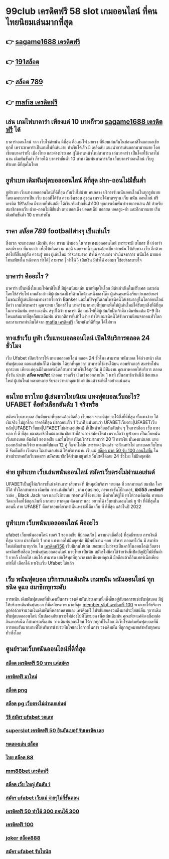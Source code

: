 # 99club เครดิตฟรี 58  slot เกมออนไลน์ ที่คนไทยนิยมเล่นมากที่สุด

## 👉 [sagame1688 เครดิตฟรี](https://mabet.net/)
## 👉 [191สล็อต](https://mabet.net/credit-free-50/)
## 👉 [สล็อต 789](https://mabet.net/credit-free-new/)
## 👉 [mafia เครดิตฟรี](https://mabet.net/pg-slot-credit-free/)

## เล่น เกมไพ่บาคาร่า  เพียงแค่ 10 บาทก็รวย [sagame1688 เครดิตฟรี](https://mabet.net/credit-free-50/) ได้

บาคาร่าออนไลน์  จาก  เว็บไซต์พนัน ดีที่สุด  คือเกมไพ่  มาแรง  ที่นิยมเล่นกันในบ่อนคาสิโนแถบเอเชียทุกที่  เพราะบาคาร่าเป็นเกมไพ่ที่เล่นง่าย ทำเงินได้เร็ว มี เคล็ดลับ   แนะนำการเล่นออกมามากมาย โดยเซียนบาคาร่าทั้ง เมืองไทย และต่างประเทศ  ผู้ใช้งานหน้าใหม่สามารถ เล่นบาคาร่า เป็นโดยใช้เวลาไม่นาน เดิมพันขั้นต่ำ ก็รวยได้ บาคาร่าขั้นต่ำ 10 บาท เดิมพันบาคาร่ากับ เว็บบาคาร่าออนไลน์  เว็บยูฟ่าเบท ดีที่สุดในไทย


## ยูฟ่าเบท  เดิมพันฟุตบอลออนไลน์ ดีที่สุด ฝาก-ถอนไม่มีขั้นต่ำ

ยูฟ่าเบท เว็บแทงบอลออนไลน์ที่ดีที่สุด กับเว็บไม่ผ่าน คนกลาง  บริการรับพนันออนไลน์ในทุกรูปแบบ โดยเฉพาะการเป็น เว็บ บอลที่ได้รับ ความชื่นชอบ สูงสุด เพราะได้มาตรฐาน เว็บ พนัน ออนไลน์ ฟรี เครดิต *191สล็อต* มีระบบที่ทันสมัย ได้เงินจริงฝากขั้นต่ํา100 ทุกการเดิมพันทำรายการผ่าน AI สำหรับสมาชิกของเว็บ ฝาก-ถอนไม่มีขั้นต่ำ แทงบอลเต็ง บอลสเต็ป บอลสด บอลสูง-ต่ำ และอีกมากมาย เริ่มเดิมพันขั้นต่ำ 10 บาทเท่านั้น


## ราคา ***สล็อต 789***  footballต่างๆ  เป็นเช่นไร

 สิ่งแรก จะแทงบอล เดิมพัน  ต้อง  ทราบ  น้ำบอล  ในการแทงบอลออนไลน์  เพราะจะมี สโมสร ที่ เก่งกว่า และมีราคา ที่มากกว่า เพื่อให้เกิดความ พอดี นอกจากนี้  คุณจะต้องเสีย  ค่าพนัน  ให้กับทาง  เว็บ  อีกด้วย ต่อไปก็ขึ้นอยู่กับ ความรู้ ของ ผู้เล่นใหม่  ว่าจะสามารถ ทำได้ ความเก่ง ทำเงินจากการ  พนันได้ มากแค่ไหนเพียงใด หลังจาก  ทำได้| สามารถ | ทำให้ }  เบิกเงิน   มีทำได้ ออกมา  ใช้อย่างสบายใจ

## บาคาร่า คืออะไร ? 

บาคาร่า เป็นหนึ่งในเกมไพ่คาสิโนที่  มีผู้คนนิยมเล่น มากที่สุดในโลก มีต้นกำเนิดในฝรั่งเศส และเล่นโดยใช้สำรับไพ่ เกมดังกล่าวมีผู้เล่นสองฝั่งที่ด้านใดด้านหนึ่งของโต๊ะ ผู้เล่นคนหนึ่งเรียกว่าเพลย์เยอร์ ในขณะที่ผู้เล่นอีกคนทางขวาเรียกว่า  Banker และในปัจจุบันเกมไพ่ชนิดนี้ได้เข้ามาอยู่ในโลกออนไลน์ ชื่อว่า  เกมไพ่บาคาร่า  คุณจะพบ เว็บคาสิโน บาคาร่ามากมายที่ทุ่มเทเพื่อให้ผู้เล่นใหม่ได้รับทุกสิ่งที่ดีที่สุดในการเดิมพัน เพราะฉะนั้น สรุปได้ว่า บาคาร่า คือ เกมไพ่ที่มีผู้เล่นกับฝั่งเจ้ามือ เดิมพันแต้ม 0-9 ฝั่งไหนแต้มมากที่สุดก็ชนะเดิมพัน ด้วยกติการที่เข้าในง่าย ทำให้เกมชนิดนี้่ได้รับความนิยมจากคนทั่วโลกและสามารถทำเงินได้จาก [mafia เครดิตฟรี](https://mabet.net/credit-free-100/) เว็บพนันที่ดีทีึ่สุด  ได้ไม่ยาก

##  ทางเข้าเว็บ ยูฟ่า  เว็บแทงบอลออนไลน์  เปิดให้บริการตลอด 24 ชั่วโมง

เว็บ Ufabet  เปิดบริการให้ แทงบอลออนไลน์   ตลอด 24 ชั่วโมง  สามารถ พนันบอล  ได้ล่วงหน้า เดิมพันฟุตบอล  ตอนแข่งขันก็ได้ เดิมพัน ได้ทุกที่ทุกเวลา สามารถใช้งานได้บน คอมพิวเตอร์  สมาร์ทโฟน ทุกระบบ เพียงแค่คุณมีอินเตอร์เน็ตก็สามารถทำเงินได้ทุกวัน มี มีทีมงาน คุณภาพคอยให้บริการ ตลอดทั้งวัน   นำเข้า ***สล็อต wallet***   นำออก รวดเร็ว  เงินเข้าออกภายใน 1 นาที  เป็นสมาชิกวันนี้มี ข้อเสนอใหม่ ผู้เล่นใหม่ หลากหลาย  รับรองว่าหากคุณเข้ามาเล่นแล้วจะติดใจอย่างแน่นอน 


## คนไทย ชาวไทย ผู้เล่นชาวไทยนิยม แทงฟุตบอลเว็บอะไร? UFABET คือตัวเลือกอันดับ 1 จริงหรือ

สมัครเว็บแทงบอล อันดับแรกที่ทุกคนต้องคิดคือ  เว็บบอล ราคาดีสุด  จะได้สิ่งที่ดีที่สุด ทั้งแทงง่าย ได้เงินจริง ไม่ถูกโกง ราคาดีที่สุด ฝากถอนเร็ว 1 วินาที  แน่นอนว่า UFABETเว็บตรง|UFABETเว็บหลัก|UFABETเว็บแม่|UFABETไม่ผ่านเอเย่นต์}   ก็เป็นตัวเลือกอันดับต้น ๆ ในการเลือก เว็บ แทง บอล ที่ ดี ที่สุด ของสมาชิกใหม่และสมาชิกเก่าที่ต้องการสมัครใหม่ เพราะถือว่า ยูฟ่าเบท เป็นเว็บพนัน เว็บแทงบอล อันดับ1 ของเอเชีย และในไทย เปิดบริการมากมาว่า 20 ปี การเงิน มั่นคงแน่นอน แทงบอลหลักล้านก็จ่าย แทงสเต็ปแตก 12  คู่ ก็แจกไม่อั้น เพราะฉะน้้นแล้ว จะลังเลทำไม่ แทงบอลเว็บไหนดี จัดเต็มกับ เว็บตรง ไม่ผ่านเอเย่นต์ ให้บริการผ่าน เว็บแม่ [สล็อต ฝาก 50 รับ 100 ถอนไม่อั้น](https://bio.link/tisawago) ในต่างประเทศกับเว็บของเรา สมัครสมาชิกได้ผ่านเมนูหน้าเว็บไซต์ได้เลย 24 ชั่วโมง ไม่มีหยุดพัก


## ค่าย ยูฟ่าเบท  เว็บเล่นพนันออนไลน์  สมัครเว็บตรงไม่ผ่านเอเย่นต์   

UFABETเป็นผู้ให้บริการชั้นนำด้านการ เสี่ยทาง ที่ มีหมุดมีบริการ ทายผล ที่ มากมายแก่ สมาชิก ใครก็ได้ ทั่วโลกสามารถ  เดิมพัน การแข่งขันกีฬา , เกม casino, การแข่งขันโป๊กเกอร์, ***ib555 เครดิตฟรี***  วงล้อ ,  Black Jack ฯลฯ และยังมีระบบ  menuที่ใช้งานง่าย ซึ่งช่วยให้ผู้ใช้   ทำให้วางเดิมพัน ทายผล วัดดวงโดยใช้สกุลเงินที่ มากมาย  หากคุณ ต้องการ  และ  อยากได้   เว็บพนันออนไลน์ ยู ฟ่า ที่ดีที่สุดในตอนนี้ ค่าย UFABET  คือคำตอบเดียวเท่านั้นเพราะนี้คือ เว็บ ที่ ดีที่สุด แล้วในปี 2022

## ยูฟ่าเบท  เว็บพนันบอลออนไลน์  คืออะไร 

 ufabet เว็บพนันออนไลน์  เบอร์ 1 ของเอเชีย มีปลอดภัย | ความน่าเชื่อถือ} ที่สุดมีระบบ การเงินดีที่สุด ระบบ ฝากขั้นต่ำ 1 บาท  แทงบอลไม่มีหยุดพัก มีมีพนักงาน คอย บริหาร ตลอดทั้งวัน  มี สมาชิกใหม่เพิ่มเข้ามาทุกวัน ใน [เครดิตฟรี58](https://mabet.net/) เว็บมีเกมให้เล่น เยอะแยะไม่ว่าจะเป็นคาสิโนออนไลน์เว็บตรง เครดิตฟรีสล็อต  }พนันฟุตบอลออนไลน์   มวยไทย เป็นต้น  สมัครไม่มีค่าใช้จ่ายวันนี้เปิดบัญชี}ไม่มีขั้นต่ำ  1 บาทก็ เลือกได้ เล่นได้ สามารถ เล่นได้ทุกที่ทุกเวลาขอเพียงแค่คุณมี มือถือแล้วก็อินเทอร์เน็ตเพียงเท่านี้ก็ เลือกได้ หาเงินเว็บ Ufabet ได้แล้ว


## เว็บ  พนันฟุตบอล บริการเกมเดิมพัน เกมพนัน พนันออนไลน์ ทุกชนิด  ดูแล  สมาชิกทุกระดับ 

การพนัน เดิมพันฟุตบอลที่มั่นคงเป็นการ วางเดิมพันประเภทหนึ่งซึ่งขึ้นอยู่กับผลการแข่งขันฟุตบอล มีผู้ให้บริการเดิมพันฟุตบอล ที่มีเสถียรภาพ มากที่สุด [member slot เครดิตฟรี 100](https://mabet.net/20-free-100/) พวกเขาให้บริการลูกค้าด้วยจำนวนเงินเดิมพันที่หลากหลายและ เครดิตฟรี โปรชั้นยอดรวมถึงผลประโยชน์อื่น ๆการเดิมพันฟุตบอลออนไลน์ นั้นปลอดภัยเพราะไม่ต้องไปที่โต๊ะบอล เพื่อเล่นเดิมพัน คุณเพียงแค่ต้องเชื่อมต่ออินเทอร์เน็ต ก็สามารถเริ่มเล่น วางเดิมพันออนไลน์ ได้จากทุกที่ในโลก มีเว็บไซต์เดิมพันฟุตบอลที่มี การยอมรับมากมายที่ให้บริการน่าประทับใจและโอกาสในการ วางเดิมพัน ที่ถูกกฎหมายสำหรับทุกคน ทั่วทั้งโลก

## ศูนย์รวมเว็บพนันออนไลน์ที่ดีที่สุด

### [สล็อต เครดิตฟรี 50 บาท แค่สมัคร](https://atom.io/themes/MABET.net%20โบนัสเยอะที่สุด%20สล็อต123%20008%20สล็อต%20ฝาก%2020%20รับ%20100%20แตกหนัก)
### [เครดิตฟรี มาใหม่](https://atom.io/themes/MABET.net%20โบนัสเยอะที่สุด%20เครดิตฟรี%2050%20ไม่ต้องแชร์ล่าสุด%20008%20สล็อต%20ฝาก%2020%20รับ%20100%20แตกหนัก)
### [สล็อต png](https://atom.io/themes/MABET.net%20โบนัสเยอะที่สุด%20สล็อต%20เครดิต%20ฟรี%20100%20ไม่%20ต้อง%20แชร์%202019%20008%20สล็อต%20ฝาก%2020%20รับ%20100%20แตกหนัก)
### [สล็อต pg เว็บตรงไม่ผ่านเอเย่นต์](https://atom.io/themes/MABET.net%20โบนัสเยอะที่สุด%20สล็อต35%20008%20สล็อต%20ฝาก%2020%20รับ%20100%20แตกหนัก)
### [วิธี สมัคร ufabet วอเลท](https://atom.io/themes/MABET.net%20โบนัสเยอะที่สุด%20สล็อต9%20008%20สล็อต%20ฝาก%2020%20รับ%20100%20แตกหนัก)
### [superslot เครดิตฟรี 50 ยืนยันเบอร์ รับเครดิต เลย](https://atom.io/themes/MABET.net%20โบนัสเยอะที่สุด%20b2y%20เครดิตฟรี%20008%20สล็อต%20ฝาก%2020%20รับ%20100%20แตกหนัก)
### [ทดลองเล่น สล็อต](https://atom.io/themes/MABET.net%20โบนัสเยอะที่สุด%20เว็บตรงไม่ผ่านเอเย่นต์%20เครดิตฟรี2021%20008%20สล็อต%20ฝาก%2020%20รับ%20100%20แตกหนัก)
### [ไทย สล็อต 88](https://atom.io/themes/MABET.net%20โบนัสเยอะที่สุด%20เครดิตฟรี50กดรับหน้าเว็บ%20008%20สล็อต%20ฝาก%2020%20รับ%20100%20แตกหนัก)
### [mm88bet เครดิตฟรี](https://atom.io/themes/MABET.net%20โบนัสเยอะที่สุด%20สล็อต%20เครดิตฟรี%20100%20ไม่ต้องแชร์%202020%20008%20สล็อต%20ฝาก%2020%20รับ%20100%20แตกหนัก)
### [สล็อต เว็บ ใหญ่ อันดับ 1](https://atom.io/themes/MABET.net%20โบนัสเยอะที่สุด%20เครดิตฟรี%20แค่%20กรอก%20เบอร์ล่าสุด2021%20008%20สล็อต%20ฝาก%2020%20รับ%20100%20แตกหนัก)
### [สมัคร ufabet เว็บแม่ ง่ายๆไม่กี่ขั้นตอน](https://atom.io/themes/MABET.net%20โบนัสเยอะที่สุด%20เครดิตฟรี50ทํายอด300ถอน300ล่าสุด%20008%20สล็อต%20ฝาก%2020%20รับ%20100%20แตกหนัก)
### [เครดิตฟรี 50 ทำได้ 300 ถอนได้ 300](https://atom.io/themes/MABET.net%20โบนัสเยอะที่สุด%20megagame%20สล็อต%20008%20สล็อต%20ฝาก%2020%20รับ%20100%20แตกหนัก)
### [เครดิตฟรี 100](https://atom.io/themes/MABET.net%20โบนัสเยอะที่สุด%20เครดิตฟรี%20กด%20รับ%20เอง%2088%20008%20สล็อต%20ฝาก%2020%20รับ%20100%20แตกหนัก)
### [joker สล็อต888](https://atom.io/themes/MABET.net%20โบนัสเยอะที่สุด%20สล็อต%20รองรับ%20วอ%20เลท%20008%20สล็อต%20ฝาก%2020%20รับ%20100%20แตกหนัก)
### [สมัคร ufabet รับโบนัส](https://atom.io/themes/MABET.net%20โบนัสเยอะที่สุด%20สล็อต%20ยู%20ฟ่า%20888%20วอ%20เลท%20008%20สล็อต%20ฝาก%2020%20รับ%20100%20แตกหนัก)
